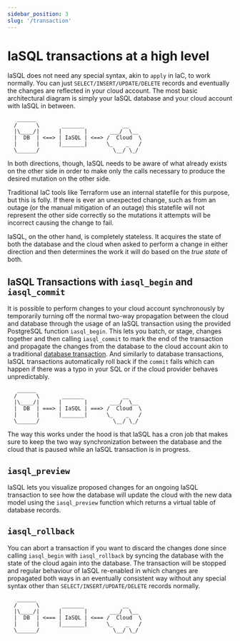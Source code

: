```yaml
---
sidebar_position: 3
slug: '/transaction'
---
```


# IaSQL transactions at a high level

IaSQL does not need any special syntax, akin to `apply` in IaC, to work normally. You can just `SELECT/INSERT/UPDATE/DELETE` records and eventually the changes are reflected in your cloud account. The most basic architectural diagram is simply your IaSQL database and your cloud account with IaSQL in between.

```
   ______
  /      \       _______            __
  |\____/|      |       |       ___/  \__
  |  DB  | <==> | IaSQL | <==> /  Cloud  \
  |      |      |_______|      \_    _   /
  \______/                       \__/ \_/
```

In both directions, though, IaSQL needs to be aware of what already exists on the other side in order to make only the calls necessary to produce the desired mutation on the other side.

Traditional IaC tools like Terraform use an internal statefile for this purpose, but this is folly. If there is ever an unexpected change, such as from an outage (or the manual mitigation of an outage) this statefile will not represent the other side correctly so the mutations it attempts will be incorrect causing the change to fail.

IaSQL, on the other hand, is completely stateless. It acquires the state of both the database and the cloud when asked to perform a change in either direction and then determines the work it will do based on the *true state* of both.

## IaSQL Transactions with `iasql_begin` and `iasql_commit`

It is possible to perform changes to your cloud account synchronously by temporarily turning off the normal two-way propagation between the cloud and database through the usage of an IaSQL transaction using the provided PostgreSQL function `iasql_begin`. This lets you batch, or stage, changes together and then calling `iasql_commit` to mark the end of the transaction and propagate the changes from the database to the cloud account akin to a traditional [database transaction](https://en.wikipedia.org/wiki/Database_transaction). And similarly to database transactions, IaSQL transactions automatically roll back if the `commit` fails which can happen if there was a typo in your SQL or if the cloud provider behaves unpredictably.

```
   ______
  /      \       _______            __
  |\____/|      |       |       ___/  \__
  |  DB  | ===> | IaSQL | ===> /  Cloud  \
  |      |      |_______|      \_    _   /
  \______/                       \__/ \_/
```

The way this works under the hood is that IaSQL has a cron job that makes sure to keep the two way synchronization between the database and the cloud that is paused while an IaSQL transaction is in progress.

## `iasql_preview`

IaSQL lets you visualize proposed changes for an ongoing IaSQL transaction to see how the database will update the cloud with the new data model using the `iasql_preview` function which returns a virtual table of database records.

## `iasql_rollback`

You can abort a transaction if you want to discard the changes done since calling `iasql_begin` with `iasql_rollback` by syncing the database with the state of the cloud again into the database. The transaction will be stopped and regular behaviour of IaSQL re-enabled in which changes are propagated both ways in an eventually consistent way without any special syntax other than `SELECT/INSERT/UPDATE/DELETE` records normally.

```
   ______
  /      \       _______            __
  |\____/|      |       |       ___/  \__
  |  DB  | <=== | IaSQL | <=== /  Cloud  \
  |      |      |_______|      \_    _   /
  \______/                       \__/ \_/
```